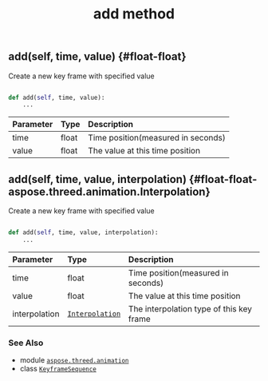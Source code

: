 ﻿---
title: add method
second_title: Aspose.3D for Python via .NET API References
description: 
type: docs
weight: 20
url: /python-net/aspose.threed.animation/keyframesequence/add/
is_root: false
---

## add(self, time, value) {#float-float}

Create a new key frame with specified value



```python

def add(self, time, value):
    ...
```


| Parameter | Type | Description |
| :- | :- | :- |
| time | float | Time position(measured in seconds) |
| value | float | The value at this time position |


## add(self, time, value, interpolation) {#float-float-aspose.threed.animation.Interpolation}

Create a new key frame with specified value



```python

def add(self, time, value, interpolation):
    ...
```


| Parameter | Type | Description |
| :- | :- | :- |
| time | float | Time position(measured in seconds) |
| value | float | The value at this time position |
| interpolation | [`Interpolation`](/3d/python-net/aspose.threed.animation/interpolation) | The interpolation type of this key frame |



### See Also
* module [`aspose.threed.animation`](../../)
* class [`KeyframeSequence`](/3d/python-net/aspose.threed.animation/keyframesequence)
